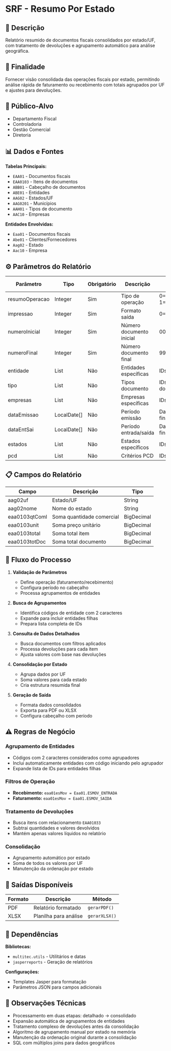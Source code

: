 # SRF - Resumo Por Estado

## 📖 Descrição
Relatório resumido de documentos fiscais consolidados por estado/UF, com tratamento de devoluções e agrupamento automático para análise geográfica.

## 🎯 Finalidade
Fornecer visão consolidada das operações fiscais por estado, permitindo análise rápida de faturamento ou recebimento com totais agrupados por UF e ajustes para devoluções.

## 👥 Público-Alvo
- Departamento Fiscal
- Controladoria
- Gestão Comercial
- Diretoria

## 📊 Dados e Fontes
**Tabelas Principais:**
- `EAA01` - Documentos fiscais
- `EAA0103` - Itens de documentos
- `ABB01` - Cabeçalho de documentos
- `ABE01` - Entidades
- `AAG02` - Estados/UF
- `AAG0201` - Municípios
- `AAH01` - Tipos de documento
- `AAC10` - Empresas

**Entidades Envolvidas:**
- `Eaa01` - Documentos fiscais
- `Abe01` - Clientes/Fornecedores
- `Aag02` - Estado
- `Aac10` - Empresa

## ⚙️ Parâmetros do Relatório

| Parâmetro | Tipo | Obrigatório | Descrição | Valores Possíveis |
|-----------|------|-------------|-----------|-------------------|
| resumoOperacao | Integer | Sim | Tipo de operação | 0=Recebimento, 1=Faturamento |
| impressao | Integer | Sim | Formato saída | 0=PDF, 1=XLSX |
| numeroInicial | Integer | Sim | Número documento inicial | 000000001 |
| numeroFinal | Integer | Sim | Número documento final | 999999999 |
| entidade | List<Long> | Não | Entidades específicas | IDs entidades |
| tipo | List<Long> | Não | Tipos documento | IDs tipos documento |
| empresas | List<Long> | Não | Empresas específicas | IDs empresas |
| dataEmissao | LocalDate[] | Não | Período emissão | Data inicial e final |
| dataEntSai | LocalDate[] | Não | Período entrada/saída | Data inicial e final |
| estados | List<Long> | Não | Estados específicos | IDs estados |
| pcd | List<Long> | Não | Critérios PCD | IDs critérios |

## 📋 Campos do Relatório

| Campo | Descrição | Tipo |
|-------|-----------|------|
| aag02uf | Estado/UF | String |
| aag02nome | Nome do estado | String |
| eaa0103qtComl | Soma quantidade comercial | BigDecimal |
| eaa0103unit | Soma preço unitário | BigDecimal |
| eaa0103total | Soma total item | BigDecimal |
| eaa0103totDoc | Soma total documento | BigDecimal |

## 🔄 Fluxo do Processo

1. **Validação de Parâmetros**
   - Define operação (faturamento/recebimento)
   - Configura período no cabeçalho
   - Processa agrupamentos de entidades

2. **Busca de Agrupamentos**
   - Identifica códigos de entidade com 2 caracteres
   - Expande para incluir entidades filhas
   - Prepara lista completa de IDs

3. **Consulta de Dados Detalhados**
   - Busca documentos com filtros aplicados
   - Processa devoluções para cada item
   - Ajusta valores com base nas devoluções

4. **Consolidação por Estado**
   - Agrupa dados por UF
   - Soma valores para cada estado
   - Cria estrutura resumida final

5. **Geração de Saída**
   - Formata dados consolidados
   - Exporta para PDF ou XLSX
   - Configura cabeçalho com período

## ⚠️ Regras de Negócio

### Agrupamento de Entidades
- Códigos com 2 caracteres considerados como agrupadores
- Inclui automaticamente entidades com código iniciando pelo agrupador
- Expande lista de IDs para entidades filhas

### Filtros de Operação
- **Recebimento:** `eaa01esMov = Eaa01.ESMOV_ENTRADA`
- **Faturamento:** `eaa01esMov = Eaa01.ESMOV_SAIDA`

### Tratamento de Devoluções
- Busca itens com relacionamento `EAA01033`
- Subtrai quantidades e valores devolvidos
- Mantém apenas valores líquidos no relatório

### Consolidação
- Agrupamento automático por estado
- Soma de todos os valores por UF
- Manutenção da ordenação por estado

## 🎨 Saídas Disponíveis

| Formato | Descrição | Método |
|---------|-----------|---------|
| PDF | Relatório formatado | `gerarPDF()` |
| XLSX | Planilha para análise | `gerarXLSX()` |

## 🔧 Dependências

**Bibliotecas:**
- `multitec.utils` - Utilitários e datas
- `jasperreports` - Geração de relatórios

**Configurações:**
- Templates Jasper para formatação
- Parâmetros JSON para campos adicionais

## 📝 Observações Técnicas

- Processamento em duas etapas: detalhado → consolidado
- Expansão automática de agrupamentos de entidades
- Tratamento complexo de devoluções antes da consolidação
- Algoritmo de agrupamento manual por estado na memória
- Manutenção da ordenação original durante a consolidação
- SQL com múltiplos joins para dados geográficos